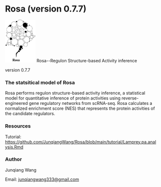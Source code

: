 # Rosa (version 0.7.7)
<img src="/Illustrative Figures/Rosa logo_r3.png" width="100" height="141">
Rosa--Regulon Structure-based Activity inference

version 0.7.7

### The statsitical model of Rosa

Rosa performs regulon structure-based activity inference, a statistical model for quantitative inference of protein activities using reverse-engineered gene regulatory networks from scRNA-seq. Rosa calculates a normalized enrichment score (NES) that represents the protein activities of the candidate regulators. 

### Resources 
Tutorial: https://github.com/JunqiangWang/Rosa/blob/main/tutorial/Lamprey.pa.analysis.Rmd

### Author 
Junqiang Wang

Email: junqiangwang333@gmail.com



